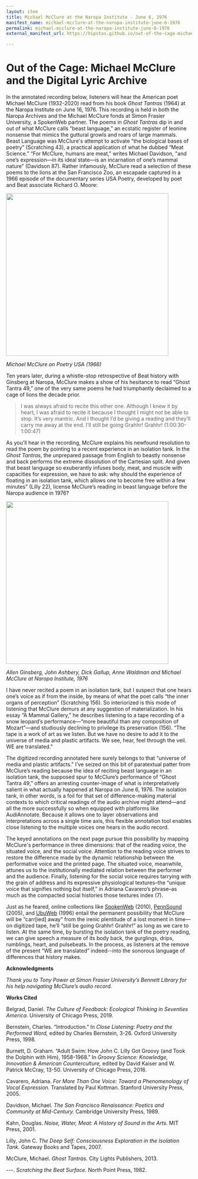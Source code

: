 ```yaml
---
layout: item
title: Michael McClure at the Naropa Institute - June 6, 1976
manifest_name: michael-mcclure-at-the-naropa-institute-june-6-1976
permalink: michael-mcclure-at-the-naropa-institute-june-6-1976
external_manifest_url: https://hipstas.github.io/out-of-the-cage-michael-mcclure-and-the-digital-lyric-archive/michael-mcclure-at-the-naropa-institute-june-6-1976/manifest.json

---
```

<!-- Add an essay or interpretive material below this line,
using HTML or markdown.  Do not modify this file above this line -->
# Out of the Cage: Michael McClure and the Digital Lyric Archive 

In the annotated recording below, listeners will hear the American poet Michael McClure (1932-2020) read from his book *Ghost Tantras* (1964) at the Naropa Institute on June 16, 1976. This recording is held in both the Naropa Archives and the Michael McClure fonds at Simon Frasier University, a SpokenWeb partner. The poems in *Ghost Tantras* dip in and out of what McClure calls “beast language,” an ecstatic register of leonine nonsense that mimics the guttural growls and roars of large mammals. Beast Language was McClure's attempt to activate “the biological bases of poetry” (Scratching 43), a practical application of what he dubbed “Meat Science.” “For McClure, humans are meat," writes Michael Davidson, "and one’s expression—in its ideal state—is an incarnation of one’s mammal nature” (Davidson 87). Rather infamously, McClure read a selection of these poems to the lions at the San Francisco Zoo, an escapade captured in a 1966 episode of the documentary series USA Poetry, developed by poet and Beat associate Richard O. Moore:

[<img src= "https://i.ytimg.com/vi/djtmpdlXKEA/hqdefault.jpg" max-width="600" height="440" align="center">](https://www.youtube.com/watch?v=djtmpdlXKEA)

*Michael McClure on Poetry USA (1966)*

Ten years later, during a whistle-stop retrospective of Beat history with Ginsberg at Naropa, McClure makes a show of his hesitance to read “Ghost Tantra 49,” one of the very same poems he had triumphantly declaimed to a cage of lions the decade prior.

>I was always afraid to recite this other one. Although I knew it by heart, I was afraid to recite it because I thought I might not be able to stop. It’s very mantric. And I thought I’d be giving a reading and they’ll carry me away at the end. I’ll still be going Grahhr! Grahhr! (1:00:30-1:00:47)

As you'll hear in the recording, McClure explains his newfound resolution to read the poem by pointing to a recent experience in an isolation tank. In the *Ghost Tantras*, the unprepared passage from English to beastly nonsense and back performs the extreme dissolution of the Cartesian split. And given that beast language so exuberantly infuses body, meat, and muscle with capacities for expression, we have to ask: why should the experience of floating in an isolation tank, which allows one to become free within a few minutes” (Lilly 22), license McClure’s reading in beast language before the Naropa audience in 1976?

<img src= "https://allenginsberg.org/wp-content/uploads/2016/01/allenannemcclure.jpg" max-width="600" height="440" align="center">

*Allen Ginsberg, John Ashbery, Dick Gallup, Anne Waldman and Michael McClure at Naropa Institute, 1976*

I have never recited a poem in an isolation tank, but I suspect that one hears one’s voice as if from the inside, by means of what the poet calls “the inner organs of perception” (Scratching 156). So interiorized is this mode of listening that McClure demurs at any suggestion of materialization. In his essay “A Mammal Gallery,” he describes listening to a tape recording of a snow leopard’s performance—“more beautiful than any composition of Mozart”—and studiously declining to privilege its preservation (156). “The tape is a work of art as we listen. But we have no desire to add it to the universe of media and plastic artifacts. We see, hear, feel through the veil. WE are translated.”

The digitized recording annotated here surely belongs to that “universe of media and plastic artifacts." I’ve seized on this bit of paratextual patter from McClure’s reading because the idea of reciting beast language in an isolation tank, the supposed spur to McClure’s performance of “Ghost Tantra 49,” offers an arresting counter-image of what is interpretatively salient in what actually happened at Naropa on June 6, 1976. The isolation tank, in other words, is a foil for that set of difference-making material contexts to which critical readings of the audio archive might attend—and all the more successfully so when equipped with platforms like AudiAnnotate. Because it allows one to layer observations and interpretations across a single time axis, this flexible annotation tool enables close listening to the multiple voices one hears in the audio record.

The keyed annotations on the next page pursue this possibility by mapping McClure's performance in three dimensions: that of the reading voice, the situated voice, and the social voice. Attention to the reading voice strives to restore the difference made by the dynamic relationship between the performative voice and the printed page. The situated voice, meanwhile, attunes us to the institutionally mediated relation between the performer and the audience. Finally, listening for the social voice requires tarrying with the grain of address and its expressive physiological textures–the “unique voice that signifies nothing but itself,” in Adriana Cavarero’s phrase–as much as the compacted social histories those textures index (7).

Just as he feared, online collections like [SpokenWeb](https://spokenweb.ca/) (2010), [PennSound](https://writing.upenn.edu/pennsound/) (2005), and [UbuWeb](https://www.ubu.com/) (1996) entail the permanent possibility that McClure will be “carr[ied] away” from the irenic plentitude of a lost moment in time—on digitized tape, he’ll “still be going Grahhr! Grahhr!” as long as we care to listen. At the same time, by bursting the isolation tank of the poetry reading, we can give speech a measure of its body back, the gurglings, drips, rumblings, heart, and pulsebeats. In the process, as listeners at the remove of the present “WE are translated” indeed--into the sonorous language of differences that history makes.

**Acknowledgments**

*Thank you to Tony Power at Simon Frasier University’s Bennett Library for his help navigating McClure’s audio record.*

**Works Cited**

Belgrad, Daniel. *The Culture of Feedback: Ecological Thinking in Seventies America.* University of Chicago Press, 2019.

Bernstein, Charles. “Introduction.” In *Close Listening: Poetry and the Performed Word,* edited by Charles Bernstein, 3-26. Oxford University Press, 1998.

Burnett, D. Graham. “Adult Swim: How John C. Lilly Got Groovy (and Took the Dolphin with Him), 1958-1968.” In *Groovy Science: Knowledge, Innovation & American Counterculture,* edited by David Kaiser and W. Patrick McCray, 13-50. University of Chicago Press, 2016.

Cavarero, Adriana. *For More Than One Voice: Toward a Phenomenology of Vocal Expression.* Translated by Paul Kottman. Stanford University Press, 2005.

Davidson, Michael. *The San Francisco Renaissance: Poetics and Community at Mid-Century.* Cambridge University Press, 1989.

Kahn, Douglas. *Noise, Water, Meat: A History of Sound in the Arts.* MIT Press, 2001.

Lilly, John C. *The Deep Self: Consciousness Exploration in the Isolation Tank.* Gateway Books and Tapes, 2007.

McClure, Michael. *Ghost Tantras.* City Lights Publishers, 2013.

---. *Scratching the Beat Surface.* North Point Press, 1982.
